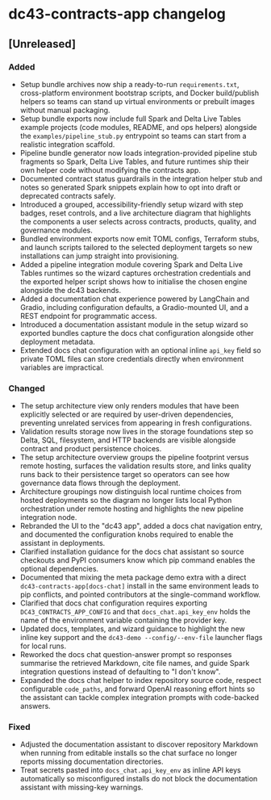 # dc43-contracts-app changelog

## [Unreleased]
### Added
- Setup bundle archives now ship a ready-to-run `requirements.txt`, cross-platform
  environment bootstrap scripts, and Docker build/publish helpers so teams can
  stand up virtual environments or prebuilt images without manual packaging.
- Setup bundle exports now include full Spark and Delta Live Tables example
  projects (code modules, README, and ops helpers) alongside the
  `examples/pipeline_stub.py` entrypoint so teams can start from a realistic
  integration scaffold.
- Pipeline bundle generator now loads integration-provided pipeline stub
  fragments so Spark, Delta Live Tables, and future runtimes ship their own
  helper code without modifying the contracts app.
- Documented contract status guardrails in the integration helper stub and notes so generated Spark
  snippets explain how to opt into draft or deprecated contracts safely.
- Introduced a grouped, accessibility-friendly setup wizard with step badges, reset controls, and a
  live architecture diagram that highlights the components a user selects across contracts,
  products, quality, and governance modules.
- Bundled environment exports now emit TOML configs, Terraform stubs, and launch scripts tailored to
  the selected deployment targets so new installations can jump straight into provisioning.
- Added a pipeline integration module covering Spark and Delta Live Tables runtimes so the wizard
  captures orchestration credentials and the exported helper script shows how to initialise the
  chosen engine alongside the dc43 backends.
- Added a documentation chat experience powered by LangChain and Gradio, including configuration
  defaults, a Gradio-mounted UI, and a REST endpoint for programmatic access.
- Introduced a documentation assistant module in the setup wizard so exported bundles capture the
  docs chat configuration alongside other deployment metadata.
- Extended docs chat configuration with an optional inline `api_key` field so private TOML files can
  store credentials directly when environment variables are impractical.

### Changed
- The setup architecture view only renders modules that have been explicitly selected or are
  required by user-driven dependencies, preventing unrelated services from appearing in fresh
  configurations.
- Validation results storage now lives in the storage foundations step so Delta, SQL, filesystem,
  and HTTP backends are visible alongside contract and product persistence choices.
- The setup architecture overview groups the pipeline footprint versus remote hosting, surfaces the
  validation results store, and links quality runs back to their persistence target so operators can
  see how governance data flows through the deployment.
- Architecture groupings now distinguish local runtime choices from hosted deployments so the
  diagram no longer lists local Python orchestration under remote hosting and highlights the new
  pipeline integration node.
- Rebranded the UI to the "dc43 app", added a docs chat navigation entry, and documented the
  configuration knobs required to enable the assistant in deployments.
- Clarified installation guidance for the docs chat assistant so source checkouts and PyPI
  consumers know which pip command enables the optional dependencies.
- Documented that mixing the meta package demo extra with a direct
  `dc43-contracts-app[docs-chat]` install in the same environment leads to pip conflicts, and
  pointed contributors at the single-command workflow.
- Clarified that docs chat configuration requires exporting `DC43_CONTRACTS_APP_CONFIG` and that
  `docs_chat.api_key_env` holds the name of the environment variable containing the provider key.
- Updated docs, templates, and wizard guidance to highlight the new inline key support and the
  `dc43-demo --config/--env-file` launcher flags for local runs.
- Reworked the docs chat question-answer prompt so responses summarise the retrieved Markdown,
  cite file names, and guide Spark integration questions instead of defaulting to "I don't know".
- Expanded the docs chat helper to index repository source code, respect configurable
  `code_paths`, and forward OpenAI reasoning effort hints so the assistant can tackle
  complex integration prompts with code-backed answers.

### Fixed
- Adjusted the documentation assistant to discover repository Markdown when running from
  editable installs so the chat surface no longer reports missing documentation directories.
- Treat secrets pasted into `docs_chat.api_key_env` as inline API keys automatically so misconfigured
  installs do not block the documentation assistant with missing-key warnings.
